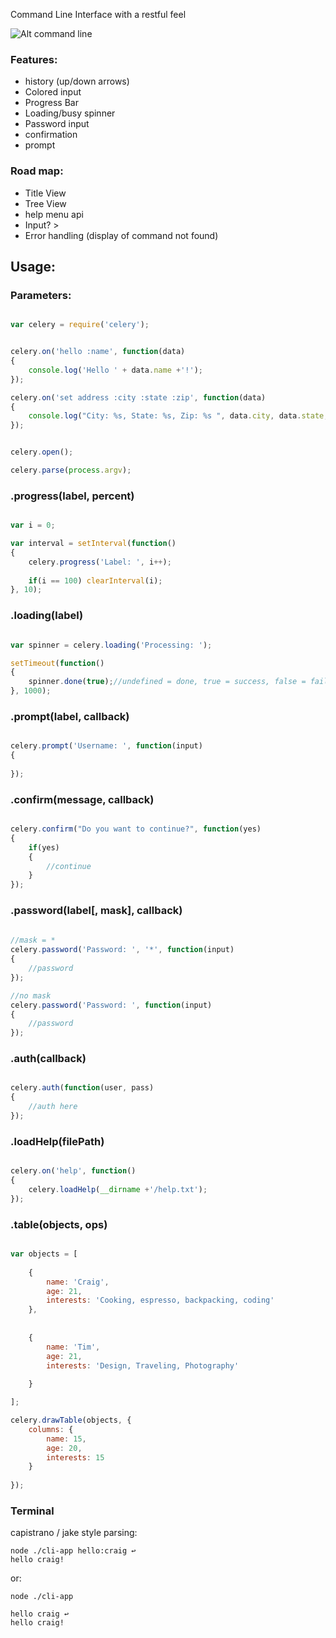 Command Line Interface with a restful feel

![Alt command line](http://i.imgur.com/DA77U.png)

### Features:

- history (up/down arrows)
- Colored input
- Progress Bar
- Loading/busy spinner
- Password input
- confirmation 
- prompt

### Road map:

- Title View
- Tree View
- help menu api
- Input? >
- Error handling (display of command not found)

## Usage:


### Parameters:

```javascript

var celery = require('celery');


celery.on('hello :name', function(data)
{
	console.log('Hello ' + data.name +'!');
});

celery.on('set address :city :state :zip', function(data)
{
	console.log("City: %s, State: %s, Zip: %s ", data.city, data.state, data.zip);
});


celery.open();

celery.parse(process.argv);

```

### .progress(label, percent)

```javascript

var i = 0;

var interval = setInterval(function()
{
	celery.progress('Label: ', i++);
	
	if(i == 100) clearInterval(i);
}, 10);

```

### .loading(label)

```javascript

var spinner = celery.loading('Processing: ');

setTimeout(function()
{
	spinner.done(true);//undefined = done, true = success, false = fail
}, 1000);

````

### .prompt(label, callback)

```javascript

celery.prompt('Username: ', function(input)
{
	
});

````

### .confirm(message, callback)

```javascript

celery.confirm("Do you want to continue?", function(yes)
{
	if(yes)
	{
		//continue
	}
});

```

### .password(label[, mask], callback)

```javascript
	
//mask = *
celery.password('Password: ', '*', function(input)
{
	//password
});

//no mask
celery.password('Password: ', function(input)
{
	//password
});

```

### .auth(callback)

```javascript

celery.auth(function(user, pass)
{
	//auth here
});

```

### .loadHelp(filePath)

```javascript

celery.on('help', function()
{
	celery.loadHelp(__dirname +'/help.txt');
});

```


### .table(objects, ops)

```javascript

var objects = [
    
    {
        name: 'Craig',
        age: 21,
        interests: 'Cooking, espresso, backpacking, coding'
    },
    
    
    {
        name: 'Tim',
        age: 21,
        interests: 'Design, Traveling, Photography'
        
    }

];

celery.drawTable(objects, {
    columns: { 
        name: 15, 
        age: 20, 
        interests: 15
    }
    
});


```


### Terminal

capistrano / jake style parsing:

	node ./cli-app hello:craig ↩
	hello craig!

or:

	node ./cli-app

	hello craig ↩
	hello craig!


